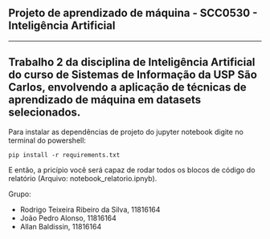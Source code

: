 ## Projeto de aprendizado de máquina - SCC0530 - Inteligência Artificial
---
Trabalho 2 da disciplina de Inteligência Artificial do curso de Sistemas de Informação da USP São Carlos, envolvendo a aplicação de técnicas de aprendizado de máquina em datasets selecionados.
---

Para instalar as dependências de projeto do jupyter notebook digite no terminal do powershell:

```
pip install -r requirements.txt
```

E então, a pricípio você será capaz de rodar todos os blocos de código do relatório (Arquivo: notebook_relatorio.ipnyb).

Grupo:
- Rodrigo Teixeira Ribeiro da Silva, 11816164
- João Pedro Alonso, 11816164
- Allan Baldissin, 11816164